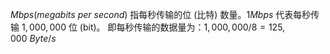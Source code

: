 
$Mbps(megabits~per~second)$ 指每秒传输的位 (比特) 数量。$1Mbps$ 代表每秒传输 $1,000,000$ 位 (bit)。
即每秒传输的数据量为：$1,000,000/8=125,000~Byte/s$